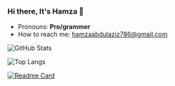 ### Hi there, It's Hamza 👋

<!--
**hamzaazizofficial/hamzaazizofficial** is a ✨ _special_ ✨ repository because its `README.md` (this file) appears on your GitHub profile.

Here are some ideas to get you started:

- 🔭 I’m currently working on ...
- 🌱 I’m currently learning ...
- 👯 I’m looking to collaborate on ...
- 🤔 I’m looking for help with ...
- 💬 Ask me about ...
- 📫 How to reach me: ...
- 😄 Pronouns: ...
- ⚡ Fun fact: ...
-->

- Pronouns: **Pro/grammer**
- How to reach me: hamzaabdulaziz786@gmail.com

![GitHub Stats](https://github-readme-stats.vercel.app/api?username=hamzaazizofficial&theme=radical&count_private=true)

![Top Langs](https://github-readme-stats.vercel.app/api/top-langs/?username=hamzaazizofficial&theme=radical&layout=compact)


[![Readme Card](https://github-readme-stats.vercel.app/api/pin/?username=hamzaazizofficial&repo=WeebPaper&theme=radical)](https://github.com/hamzaazizofficial/WeebPaper)
